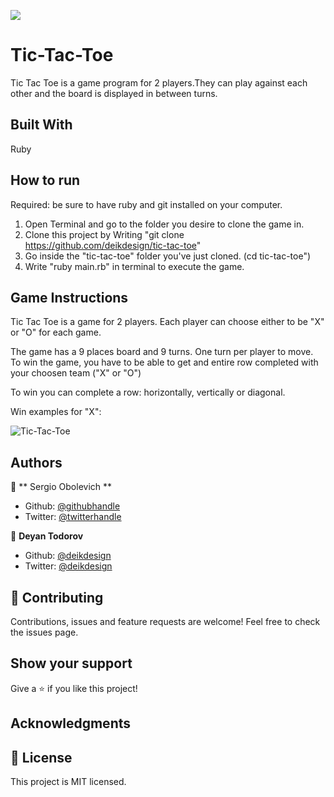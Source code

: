 ![](https://img.shields.io/badge/Microverse-blueviolet)

# Tic-Tac-Toe

Tic Tac Toe is a game program for 2 players.They can play against each other and the board is displayed in between turns.

## Built With

Ruby

## How to run

Required: be sure to have ruby and git installed on your computer.

1. Open Terminal and go to the folder you desire to clone the game in.
2. Clone this project by Writing "git clone https://github.com/deikdesign/tic-tac-toe"
3. Go inside the "tic-tac-toe" folder you've just cloned. (cd tic-tac-toe")
4. Write "ruby main.rb" in terminal to execute the game.

## Game Instructions

Tic Tac Toe is a game for 2 players.
Each player can choose either to be "X" or "O" for each game.

The game has a 9 places board and 9 turns. One turn per player to move.
To win the game, you have to be able to get and entire row completed with your choosen team ("X" or "O")

To win you can complete a row: horizontally, vertically or diagonal.

Win examples for "X":

![Tic-Tac-Toe](https://i.imgur.com/DIBNh8H.png)

## Authors

👤 ** Sergio Obolevich **

- Github: [@githubhandle](https://github.com/chubaquelo)
- Twitter: [@twitterhandle](https://twitter.com/SergioObolevich)

👤 **Deyan Todorov**

- Github: [@deikdesign](https://github.com/deikdesign)
- Twitter: [@deikdesign](https://twitter.com/deikdesign)

## 🤝 Contributing

Contributions, issues and feature requests are welcome!
Feel free to check the issues page.

## Show your support

Give a ⭐️ if you like this project!

## Acknowledgments

## 📝 License

This project is MIT licensed.
